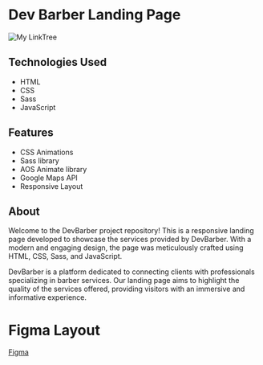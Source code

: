 # Dev Barber Landing Page
![My LinkTree](https://github.com/leonardomenezes7/barber/assets/145611761/4d7d23a9-bad0-4de1-bf1c-0b214b438434)

## Technologies Used
- HTML
- CSS
- Sass
- JavaScript

## Features
- CSS Animations
- Sass library
- AOS Animate library
- Google Maps API
- Responsive Layout

## About
Welcome to the DevBarber project repository! This is a responsive landing page developed to showcase the services provided by DevBarber. With a modern and engaging design, the page was meticulously crafted using HTML, CSS, Sass, and JavaScript.

DevBarber is a platform dedicated to connecting clients with professionals specializing in barber services. Our landing page aims to highlight the quality of the services offered, providing visitors with an immersive and informative experience.

# Figma Layout
[Figma](https://www.figma.com/file/6kiSdVqT1Dxs3uPgW2Psur/Landing-Page-Barber?type=design&node-id=0%3A1&mode=design&t=XxnkFp0h2WfED6Iu-1)
